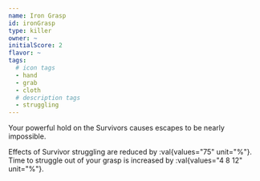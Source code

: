 ```yaml
---
name: Iron Grasp
id: ironGrasp
type: killer
owner: ~
initialScore: 2
flavor: ~
tags:
  # icon tags
  - hand
  - grab
  - cloth
  # description tags
  - struggling
---
```


Your powerful hold on the Survivors causes escapes to be nearly impossible.

Effects of Survivor struggling are reduced by :val{values="75" unit="%"}. Time to struggle out of your grasp is increased by :val{values="4 8 12" unit="%"}.
